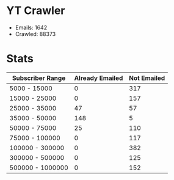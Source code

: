 # YT Crawler
- Emails: 1642
- Crawled: 88373

# Stats
| Subscriber Range  | Already Emailed | Not Emailed |
|-------|-------|-------|
| 5000 - 15000 | 0 | 317 |
| 15000 - 25000 | 0 | 157 |
| 25000 - 35000 | 47 | 57 |
| 35000 - 50000 | 148 | 5 |
| 50000 - 75000 | 25 | 110 |
| 75000 - 100000 | 0 | 117 |
| 100000 - 300000 | 0 | 382 |
| 300000 - 500000 | 0 | 125 |
| 500000 - 1000000 | 0 | 152 |
